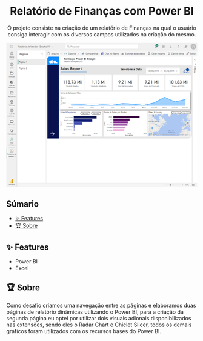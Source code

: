 <h1 align="center">Relatório de Finanças com Power BI</h1>
<p align="center">
O projeto consiste na criação de um relatório de Finanças na qual o usuário consiga interagir com os diversos campos utilizados na criação do mesmo.
</p>

<a href="#">
  <img src="./preview.png">
</a>

## Súmario

- [✨ Features](#features)
- [🏆 Sobre](#sobre)

<h2 id="features">✨ Features </h2>

- Power BI
- Excel


<h2 id="sobre">🏆 Sobre</h2>

Como desafio criamos uma navegação entre as páginas e elaboramos duas páginas de relatório dinâmicas utilizando o Power BI, para a criação da segunda página eu optei por utilizar dois visuais adionais disponibilizados nas extensões, sendo eles o Radar Chart e Chiclet Slicer, todos os demais gráficos foram utilizados com os recursos bases do Power BI.
